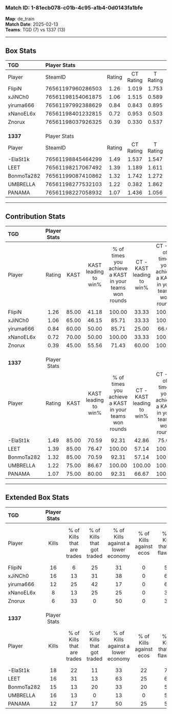 ### Match ID: 1-81ecb078-c01b-4c95-a1b4-0d0143fa1bfe  
**Map**: de_train  
**Match Date**: 2025-02-13  
**Teams**: TGD (7) vs 1337 (13)  

---  

## Box Stats  

| **TGD**    | Player Stats      |        |           |          |       |      |       |         |        |      |     |
| :- | :- | :-: | :-: | :-: | :-: | :-: | :-: | :-: | :-: | :-: | :-: |
| Player     | SteamID           | Rating | CT Rating | T Rating | KAST  | ADR  | Kills | Assists | Deaths | K/D  | HS% |
| FlipiN     | 76561197960286503 |  1.26  |   1.019   |  1.753   | 85.00 | 73.1 |  16   |    5    |   14   | 1.14 | 18  |
| xJiNCh0    | 76561198154061875 |  1.06  |   1.515   |  0.589   | 65.00 | 79.3 |  16   |    2    |   16   | 1.00 | 50  |
| yiruma666  | 76561197992388629 |  0.84  |   0.843   |  0.895   | 60.00 | 72.0 |  12   |    3    |   16   | 0.75 | 50  |
| xNanoEL6x  | 76561198401232815 |  0.72  |   0.953   |  0.503   | 70.00 | 49.9 |   8   |    3    |   14   | 0.57 | 25  |
| Znorux     | 76561198037926325 |  0.39  |   0.330   |  0.537   | 45.00 | 53.0 |   6   |    4    |   17   | 0.35 | 50  |
|            |                   |        |           |          |       |      |       |         |        |      |     |
|            |                   |        |           |          |       |      |       |         |        |      |     |
|            |                   |        |           |          |       |      |       |         |        |      |     |
| **1337**   | Player Stats      |        |           |          |       |      |       |         |        |      |     |
| Player     | SteamID           | Rating | CT Rating | T Rating | KAST  | ADR  | Kills | Assists | Deaths | K/D  | HS% |
| -ElaSt1k   | 76561198845464299 |  1.49  |   1.537   |  1.547   | 85.00 | 86.5 |  18   |    4    |   10   | 1.80 | 44  |
| LEET       | 76561198217067492 |  1.39  |   1.189   |  1.611   | 85.00 | 80.2 |  16   |    5    |   10   | 1.60 | 50  |
| BonmoTa282 | 76561199087410862 |  1.32  |   1.742   |  1.272   | 85.00 | 82.8 |  15   |    8    |   12   | 1.25 | 53  |
| UMBRELLA   | 76561198277532103 |  1.22  |   0.382   |  1.862   | 75.00 | 75.9 |  16   |    4    |   13   | 1.23 | 25  |
| PANAMA     | 76561198227058932 |  1.07  |   1.436   |  1.056   | 75.00 | 78.6 |  12   |    7    |   13   | 0.92 | 41  |
---  

## Contribution Stats  

| **TGD**    | Player Stats |       |                      |                                                        |                           |                                                             |                          |                                                            |
| :- | :-: | :-: | :-: | :-: | :-: | :-: | :-: | :-: |
| Player     |    Rating    | KAST  | KAST leading to win% | % of times you achieve a KAST in your teams won rounds | CT - KAST leading to win% | CT - % of times you achieve a KAST in your teams won rounds | T - KAST leading to win% | T - % of times you achieve a KAST in your teams won rounds |
| FlipiN     |     1.26     | 85.00 |        41.18         |                         100.00                         |           33.33           |                           100.00                            |          50.00           |                           100.00                           |
| xJiNCh0    |     1.06     | 65.00 |        46.15         |                         85.71                          |           33.33           |                           100.00                            |          75.00           |                           75.00                            |
| yiruma666  |     0.84     | 60.00 |        50.00         |                         85.71                          |           25.00           |                            66.67                            |          100.00          |                           100.00                           |
| xNanoEL6x  |     0.72     | 70.00 |        50.00         |                         100.00                         |           33.33           |                           100.00                            |          80.00           |                           100.00                           |
| Znorux     |     0.39     | 45.00 |        55.56         |                         71.43                          |           60.00           |                           100.00                            |          50.00           |                           50.00                            |
|            |              |       |                      |                                                        |                           |                                                             |                          |                                                            |
|            |              |       |                      |                                                        |                           |                                                             |                          |                                                            |
|            |              |       |                      |                                                        |                           |                                                             |                          |                                                            |
| **1337**   | Player Stats |       |                      |                                                        |                           |                                                             |                          |                                                            |
| Player     |    Rating    | KAST  | KAST leading to win% | % of times you achieve a KAST in your teams won rounds | CT - KAST leading to win% | CT - % of times you achieve a KAST in your teams won rounds | T - KAST leading to win% | T - % of times you achieve a KAST in your teams won rounds |
| -ElaSt1k   |     1.49     | 85.00 |        70.59         |                         92.31                          |           42.86           |                            75.00                            |          90.00           |                           100.00                           |
| LEET       |     1.39     | 85.00 |        76.47         |                         100.00                         |           57.14           |                           100.00                            |          90.00           |                           100.00                           |
| BonmoTa282 |     1.32     | 85.00 |        70.59         |                         92.31                          |           57.14           |                           100.00                            |          80.00           |                           88.89                            |
| UMBRELLA   |     1.22     | 75.00 |        86.67         |                         100.00                         |          100.00           |                           100.00                            |          81.82           |                           100.00                           |
| PANAMA     |     1.07     | 75.00 |        80.00         |                         92.31                          |           66.67           |                           100.00                            |          88.89           |                           88.89                            |
---  

## Extended Box Stats  

| **TGD**    | Player Stats |                            |                            |                                    |                         |                              |                                 |        |                             |                                     |                          |                               |                            |
| :- | :-: | :-: | :-: | :-: | :-: | :-: | :-: | :-: | :-: | :-: | :-: | :-: | :-: |
| Player     |    Kills     | % of Kills that are trades | % of Kills that got traded | % of Kills against a lower economy | % of Kills against ecos | % of Kills that are flawless | % of Kills that are close duels | Deaths | % of Deaths that get traded | % of Deaths against a lower economy | % of Deaths against ecos | % of Deaths that are flawless | % of Deaths that are close |
| FlipiN     |      16      |             6              |             25             |                 31                 |            0            |              56              |               13                |   14   |             14              |                 14                  |            0             |              71               |             0              |
| xJiNCh0    |      16      |             13             |             31             |                 38                 |            0            |              69              |                0                |   16   |             19              |                 19                  |            0             |              81               |             0              |
| yiruma666  |      12      |             25             |             42             |                 17                 |            0            |              67              |               17                |   16   |              6              |                 25                  |            0             |              50               |             13             |
| xNanoEL6x  |      8       |             13             |             25             |                 25                 |            0            |              38              |               13                |   14   |             14              |                 14                  |            0             |              71               |             7              |
| Znorux     |      6       |             33             |             0              |                 50                 |            0            |              33              |               33                |   17   |              6              |                 24                  |            0             |              41               |             12             |
|            |              |                            |                            |                                    |                         |                              |                                 |        |                             |                                     |                          |                               |                            |
|            |              |                            |                            |                                    |                         |                              |                                 |        |                             |                                     |                          |                               |                            |
|            |              |                            |                            |                                    |                         |                              |                                 |        |                             |                                     |                          |                               |                            |
| **1337**   | Player Stats |                            |                            |                                    |                         |                              |                                 |        |                             |                                     |                          |                               |                            |
| Player     |    Kills     | % of Kills that are trades | % of Kills that got traded | % of Kills against a lower economy | % of Kills against ecos | % of Kills that are flawless | % of Kills that are close duels | Deaths | % of Deaths that get traded | % of Deaths against a lower economy | % of Deaths against ecos | % of Deaths that are flawless | % of Deaths that are close |
| -ElaSt1k   |      18      |             22             |             11             |                 33                 |           22            |              78              |                0                |   10   |             20              |                 20                  |            0             |              80               |             10             |
| LEET       |      16      |             31             |             13             |                 63                 |           25            |              63              |                0                |   10   |             20              |                 30                  |            20            |              50               |             0              |
| BonmoTa282 |      15      |             13             |             20             |                 33                 |           20            |              53              |               13                |   12   |             42              |                 25                  |            8             |              50               |             8              |
| UMBRELLA   |      16      |             13             |             0              |                 13                 |            0            |              56              |                6                |   13   |             15              |                 31                  |            15            |              62               |             15             |
| PANAMA     |      12      |             17             |             17             |                 50                 |           25            |              58              |               17                |   13   |             38              |                 23                  |            8             |              46               |             23             |

